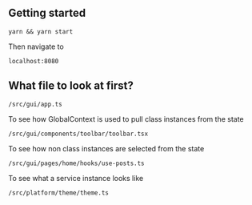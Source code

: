 ## Getting started

```
yarn && yarn start
```

Then navigate to 

```
localhost:8080
```

## What file to look at first?

```
/src/gui/app.ts
```

To see how GlobalContext is used to pull class instances from the state
```
/src/gui/components/toolbar/toolbar.tsx
```

To see how non class instances are selected from the state
```
/src/gui/pages/home/hooks/use-posts.ts
```

To see what a service instance looks like
```
/src/platform/theme/theme.ts
```
